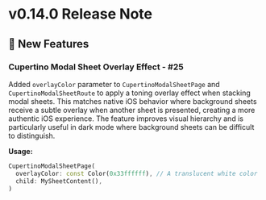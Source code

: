 # v0.14.0 Release Note

## 🎉 New Features

### Cupertino Modal Sheet Overlay Effect - #25

Added `overlayColor` parameter to `CupertinoModalSheetPage` and `CupertinoModalSheetRoute` to apply a toning overlay effect when stacking modal sheets. This matches native iOS behavior where background sheets receive a subtle overlay when another sheet is presented, creating a more authentic iOS experience. The feature improves visual hierarchy and is particularly useful in dark mode where background sheets can be difficult to distinguish.

**Usage:**

```dart
CupertinoModalSheetPage(
  overlayColor: const Color(0x33ffffff), // A translucent white color
  child: MySheetContent(),
)
```
